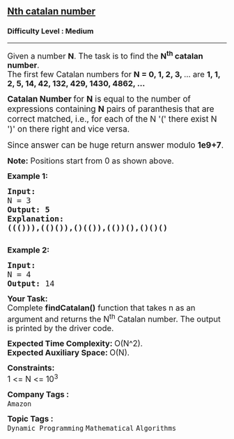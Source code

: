 <h2><a href="https://www.geeksforgeeks.org/problems/nth-catalan-number0817/1?page=3&sprint=ca8ae412173dbd8346c26a0295d098fd&sortBy=submissions">Nth catalan number</a></h2><h3>Difficulty Level : Medium</h3><hr><div class="problems_problem_content__Xm_eO"><p><span style="font-size: 18px;">Given a number <strong>N</strong>. The task is to find the <strong>N<sup>th</sup> catalan number</strong>.<br>The first few Catalan numbers for <strong>N = 0, 1, 2, 3, </strong>… are <strong>1, 1, 2, 5, 14, 42, 132, 429, 1430, 4862, …</strong></span></p>
<p><span style="font-size: 14pt;"><strong>Catalan Number&nbsp;</strong>for <strong>N</strong> is equal to the number of expressions containing <strong>N</strong> pairs of paranthesis that are correct matched, i.e., for each of the N '(' there exist N ')' on there right and vice versa.</span></p>
<p><span style="font-size: 14pt;">Since answer can be huge return answer modulo <strong>1e9+7</strong>.</span></p>
<p><span style="font-size: 18px;"><strong>Note:</strong> Positions start from 0 as shown above.</span></p>
<p><span style="font-size: 18px;"><strong>Example 1:</strong></span></p>
<pre><span style="font-size: 18px;"><strong style="font-size: 18px;">Input:
</strong><span style="font-size: 18px;">N = 3
</span><strong style="font-size: 18px;">Output: 5<br>Explanation:<br></strong><span style="font-size: 18px;"><strong>((())),(()()),()(()),(())(),()()()</strong></span><strong style="font-size: 18px;"><br></strong></span>
</pre>
<p><span style="font-size: 18px;"><strong>Example 2:</strong></span></p>
<pre><span style="font-size: 18px;"><strong>Input:
</strong>N = 4
<strong>Output: </strong>14</span></pre>
<p><span style="font-size: 18px;"><strong>Your Task:</strong><br>Complete <strong>findCatalan()</strong>&nbsp;function that takes n as an argument and returns the N<sup>th</sup> Catalan number. The output is printed by the driver code.</span></p>
<p><span style="font-size: 18px;"><strong>Expected Time Complexity:&nbsp;</strong>O(N^2).<br><strong>Expected Auxiliary Space:&nbsp;</strong>O(N).</span></p>
<p><span style="font-size: 18px;"><strong>Constraints:</strong><br>1 &lt;= N &lt;= 10<sup>3</sup></span></p></div><p><span style=font-size:18px><strong>Company Tags : </strong><br><code>Amazon</code>&nbsp;<br><p><span style=font-size:18px><strong>Topic Tags : </strong><br><code>Dynamic Programming</code>&nbsp;<code>Mathematical</code>&nbsp;<code>Algorithms</code>&nbsp;